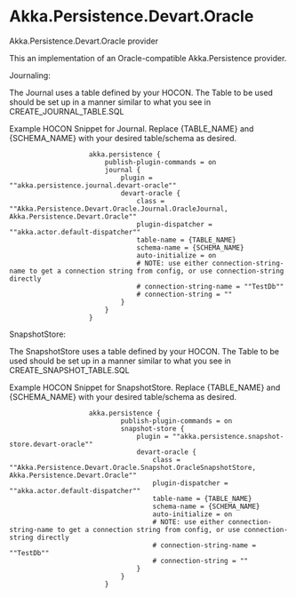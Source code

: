 # Akka.Persistence.Devart.Oracle
Akka.Persistence.Devart.Oracle provider

This an implementation of an Oracle-compatible Akka.Persistence provider.

Journaling:

The Journal uses a table defined by your HOCON. The Table to be used should be set up in a manner similar to what you see in CREATE_JOURNAL_TABLE.SQL

Example HOCON Snippet for Journal. Replace {TABLE_NAME} and {SCHEMA_NAME} with your desired table/schema as desired.
```
                    akka.persistence {
                        publish-plugin-commands = on
                        journal {
                            plugin = ""akka.persistence.journal.devart-oracle""
                            devart-oracle {
                                class = ""Akka.Persistence.Devart.Oracle.Journal.OracleJournal, Akka.Persistence.Devart.Oracle""
                                plugin-dispatcher = ""akka.actor.default-dispatcher""
                                table-name = {TABLE_NAME}
                                schema-name = {SCHEMA_NAME}
                                auto-initialize = on
								# NOTE: use either connection-string-name to get a connection string from config, or use connection-string directly
                                # connection-string-name = ""TestDb""
								# connection-string = ""
                            }
                        }
                    }
```
SnapshotStore:

The SnapshotStore uses a table defined by your HOCON. The Table to be used should be set up in a manner similar to what you see in CREATE_SNAPSHOT_TABLE.SQL

Example HOCON Snippet for SnapshotStore. Replace {TABLE_NAME} and {SCHEMA_NAME} with your desired table/schema as desired.
```
                    akka.persistence {
                            publish-plugin-commands = on
                            snapshot-store {
                                plugin = ""akka.persistence.snapshot-store.devart-oracle""
                                devart-oracle {
                                    class = ""Akka.Persistence.Devart.Oracle.Snapshot.OracleSnapshotStore, Akka.Persistence.Devart.Oracle""
                                    plugin-dispatcher = ""akka.actor.default-dispatcher""
                                    table-name = {TABLE_NAME}
                                    schema-name = {SCHEMA_NAME}
                                    auto-initialize = on
                                    # NOTE: use either connection-string-name to get a connection string from config, or use connection-string directly
                                    # connection-string-name = ""TestDb""
								    # connection-string = ""
                                }
                            }
                        }
```